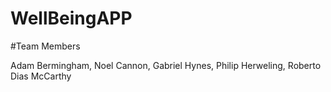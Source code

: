 # WellBeingAPP
#Team Members

Adam Bermingham, Noel Cannon, Gabriel Hynes, Philip Herweling, Roberto Dias McCarthy
